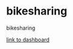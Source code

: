 # bikesharing
bikesharing

[link to dashboard](https://public.tableau.com/app/profile/jose.luis.montemayor/viz/bikesharingChallenge_16585306337060/BikesharingAnalysis)
